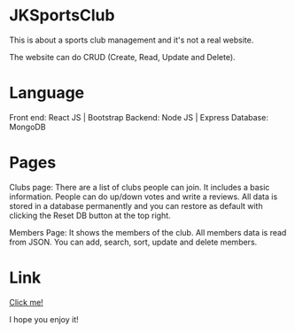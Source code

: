 # JKSportsClub

This is about a sports club management and it's not a real website.

The website can do CRUD (Create, Read, Update and Delete).


# Language

Front end: React JS | Bootstrap
Backend: Node JS | Express
Database: MongoDB

# Pages

Clubs page:
There are a list of clubs people can join.
It includes a basic information. People can do up/down votes and write a reviews.
All data is stored in a database permanently and you can restore as default with clicking the Reset DB button at the top right.

Members Page:
It shows the members of the club.
All members data is read from JSON.
You can add, search, sort, update and delete members.

# Link
<a href="http://64.137.182.168/">Click me!</a>


I hope you enjoy it!
